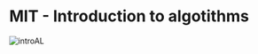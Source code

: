 # MIT - Introduction to algotithms
![introAL](https://user-images.githubusercontent.com/57889531/135742981-03bed25e-68fe-4342-8316-f6b937cfd0ef.jpg)
